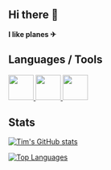## Hi there 👋

**I like planes ✈**

## Languages / Tools

<p float=left>
  
<a href="https://learn.microsoft.com/de-de/dotnet/csharp/"> <img src="https://seeklogo.com/images/C/c-logo-A44DB3D53C-seeklogo.com.png" height=50 /> </a> <a href="https://dot.net"> <img src="https://upload.wikimedia.org/wikipedia/commons/thumb/7/7d/Microsoft_.NET_logo.svg/2048px-Microsoft_.NET_logo.svg.png" height=50/> </a> <a href="https://visualstudio.microsoft.com/vs/"> <img src="https://upload.wikimedia.org/wikipedia/commons/thumb/2/2c/Visual_Studio_Icon_2022.svg/800px-Visual_Studio_Icon_2022.svg.png" height=50/> </a> <a> </a>
  
</p>

## Stats

[![Tim's GitHub stats](https://github-readme-stats.vercel.app/api?username=Tim-Unger&show_icons=true&theme=dark)](https://github.com/anuraghazra/github-readme-stats)

[![Top Languages](https://github-readme-stats.vercel.app/api/top-langs/?username=Tim-Unger&show_icons=true&theme=dark)](https://github.com/anuraghazra/github-readme-stats)
